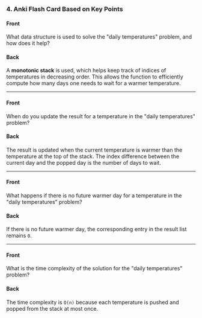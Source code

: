 ### 4. Anki Flash Card Based on Key Points

#### Front

What data structure is used to solve the "daily temperatures" problem, and how does it help?

#### Back

A **monotonic stack** is used, which helps keep track of indices of temperatures in decreasing order. This allows the
function to efficiently compute how many days one needs to wait for a warmer temperature.

---

#### Front

When do you update the result for a temperature in the "daily temperatures" problem?

#### Back

The result is updated when the current temperature is warmer than the temperature at the top of the stack. The index
difference between the current day and the popped day is the number of days to wait.

---

#### Front

What happens if there is no future warmer day for a temperature in the "daily temperatures" problem?

#### Back

If there is no future warmer day, the corresponding entry in the result list remains `0`.

---

#### Front

What is the time complexity of the solution for the "daily temperatures" problem?

#### Back

The time complexity is `O(n)` because each temperature is pushed and popped from the stack at most once.